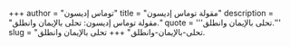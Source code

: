 +++
author = "توماس إديسون"
title = "مقولة توماس إديسون"
description = "مقولة توماس إديسون: تحلى بالإيمان وانطلق."
quote = '''تحلى بالإيمان وانطلق.'''
slug = "تحلى-بالإيمان-وانطلق"
+++
تحلى بالإيمان وانطلق.
